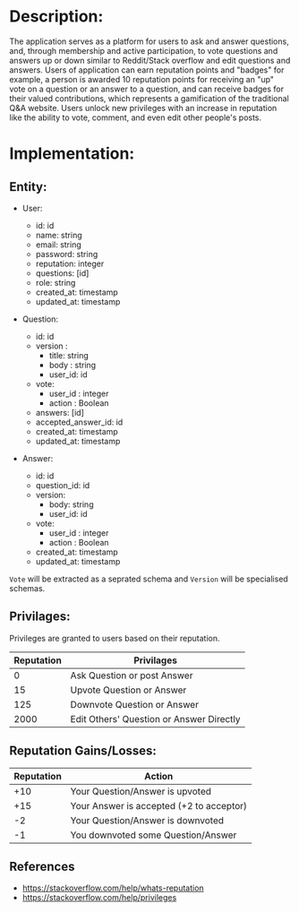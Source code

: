 # Description:

The application serves as a platform for users to ask and answer questions, and, through membership
and active participation, to vote questions and answers up or down similar to Reddit/Stack overflow
and edit questions and answers.
Users of application can earn reputation points and "badges" for example, a person is awarded 10
reputation points for receiving an "up" vote on a question or an answer to a question, and can receive
badges for their valued contributions, which represents a gamification of the traditional Q&A website.
Users unlock new privileges with an increase in reputation like the ability to vote, comment, and even
edit other people's posts.

# Implementation:

## Entity:

- User:

  - id: id
  - name: string
  - email: string
  - password: string
  - reputation: integer
  - questions: [id]
  - role: string
  - created_at: timestamp
  - updated_at: timestamp

- Question:

  - id: id
  - version :
    - title: string
    - body : string
    - user_id: id
  - vote:
    - user_id : integer
    - action : Boolean
  - answers: [id]
  - accepted_answer_id: id
  - created_at: timestamp
  - updated_at: timestamp

- Answer:

  - id: id
  - question_id: id
  - version:
    - body: string
    - user_id: id
  - vote:
    - user_id : integer
    - action : Boolean
  - created_at: timestamp
  - updated_at: timestamp

`Vote` will be extracted as a seprated schema and `Version` will be specialised schemas.

## Privilages:

Privileges are granted to users based on their reputation.

| Reputation | Privilages                               |
| ---------- | ---------------------------------------- |
| 0          | Ask Question or post Answer              |
| 15         | Upvote Question or Answer                |
| 125        | Downvote Question or Answer              |
| 2000       | Edit Others' Question or Answer Directly |

## Reputation Gains/Losses:

| Reputation | Action                                   |
| ---------- | ---------------------------------------- |
| +10        | Your Question/Answer is upvoted          |
| +15        | Your Answer is accepted (+2 to acceptor) |
| -2         | Your Question/Answer is downvoted        |
| -1         | You downvoted some Question/Answer       |

## References

- https://stackoverflow.com/help/whats-reputation
- https://stackoverflow.com/help/privileges
